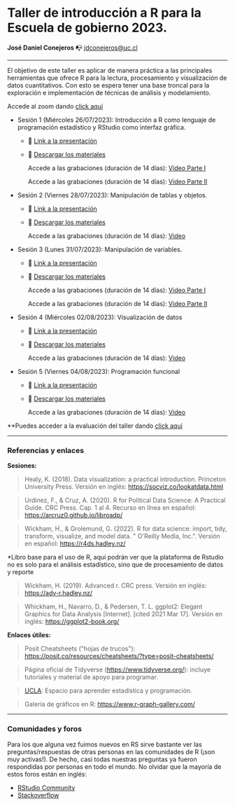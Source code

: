 # Taller de introducción a R para la Escuela de gobierno 2023. 

**José Daniel Conejeros** :mailbox_with_no_mail: jdconejeros@uc.cl

---

El objetivo de este taller es aplicar de manera práctica a las principales herramientas que ofrece R para la lectura, procesamiento y visualización de datos cuantitativos. Con esto se espera tener una base troncal para la exploración e implementación de técnicas de análisis y modelamiento. 

Accede al zoom dando [click aquí](https://zoom.us/j/3714260937)

- Sesión 1 (Miércoles 26/07/2023): Introducción a R como lenguaje de programación estadístico y RStudio como interfaz gráfica.

  + :pushpin: [Link a la presentación](https://github.com/JDConejeros/WC_EGOB2023/blob/main/Sesion1/TAD_sesion1.pdf)
  + :file_folder: [Descargar los materiales](https://github.com/JDConejeros/WC_EGOB2023/archive/refs/heads/main.zip)

    Accede a las grabaciones (duración de 14 días): [Video Parte I](https://zoom.us/rec/play/FHcXG2t8pCKpvqIKsJwfI9OqzDmUKBxvabm33p9C5-uMNEZkkfSoWTiV9yDzbee4m9fx3vpTz17RZWZ3.KcgKCdjoqjSFXyU1?canPlayFromShare=true&from=share_recording_detail&continueMode=true&componentName=rec-play&originRequestUrl=https%3A%2F%2Fzoom.us%2Frec%2Fshare%2FE8rjbQYHWeoK4UEPUs81mA3K5Jw_aI8O576cmlRfH6EyS64TKZE-s4hQz_6Pfulz.wFSlk_41Jc9JEK_J)

    Accede a las grabaciones (duración de 14 días): [Video Parte II](https://zoom.us/rec/play/h9qdticYqXnMHuwps36ZKRGRPjJ7gI4fLoY8fYxElc6RGUvolL-n4gnym-r6pGY-aUNg3Z2Fb2D5mSBc.STAjYlPI8IXzyKNp?canPlayFromShare=true&from=share_recording_detail&continueMode=true&componentName=rec-play&originRequestUrl=https%3A%2F%2Fzoom.us%2Frec%2Fshare%2FMkt1n948kq_zy39sW2jnhrdcbQg72JmOZ4pv5LmxxGQBfVU3cmUWHtf2ASH4ZE47.rIKAl2BtweVDAY-R)

- Sesión 2 (Viernes 28/07/2023): Manipulación de tablas y objetos.

  + :pushpin: [Link a la presentación](https://github.com/JDConejeros/WC_EGOB2023/blob/main/Sesion2/TAD_sesion2.pdf)
  + :file_folder: [Descargar los materiales](https://github.com/JDConejeros/WC_EGOB2023/archive/refs/heads/main.zip)

    Accede a las grabaciones (duración de 14 días): [Video](https://zoom.us/rec/play/sp9ENewAgq4sEqZrX_hPO2IkAuhfMOhbXbJDoB3itrNN-1REcpH3UnF6uGAfAD4mOpSMn2vQvJeKIXng.URCqNaNw8aem3LVp?canPlayFromShare=true&from=share_recording_detail&continueMode=true&componentName=rec-play&originRequestUrl=https%3A%2F%2Fzoom.us%2Frec%2Fshare%2FGhKckdwHPebzl6D-oVzoApho4YcNdFG2rvaXBwHUIHrshC4EhMm6o1JbdNxtn1Y.vCAcG7MZih2F9Y9y)

- Sesión 3 (Lunes 31/07/2023): Manipulación de variables.

  + :pushpin: [Link a la presentación](https://github.com/JDConejeros/WC_EGOB2023/blob/main/Sesion3/TAD_sesion3.pdf)
  + :file_folder: [Descargar los materiales](https://github.com/JDConejeros/WC_EGOB2023/archive/refs/heads/main.zip)
  
    Accede a las grabaciones (duración de 14 días): [Video Parte I](https://zoom.us/rec/share/xzVBLcypJY7NqHv8Cc65NHj4p55mDs8Gqe63Hvm5hqdvJfrnskg-wtkcQvBO0teu.ZMK4zBenM3vX1PaW)

    Accede a las grabaciones (duración de 14 días): [Video Parte II]()


- Sesión 4 (Miércoles 02/08/2023): Visualización de datos 

  + :pushpin: [Link a la presentación](https://github.com/JDConejeros/WC_EGOB2023/blob/main/Sesion4/TAD_sesion4.pdf)
  + :file_folder: [Descargar los materiales](https://github.com/JDConejeros/WC_EGOB2023/archive/refs/heads/main.zip)

    Accede a las grabaciones (duración de 14 días): [Video]()

- Sesión 5 (Viernes 04/08/2023): Programación funcional

  + :pushpin: [Link a la presentación](https://github.com/JDConejeros/WC_EGOB2023/blob/main/Sesion5/TAD_sesion5.pdf)
  + :file_folder: [Descargar los materiales](https://github.com/JDConejeros/WC_EGOB2023/archive/refs/heads/main.zip)

    Accede a las grabaciones (duración de 14 días): [Video]()

**Puedes acceder a la evaluación del taller dando [click aquí](https://github.com/JDConejeros/WC_EGOB2023/tree/main/Evaluacion)

---

### Referencias y enlaces 

**Sesiones:** 

> Healy, K. (2018). Data visualization: a practical introduction. Princeton University Press. Versión en inglés: https://socviz.co/lookatdata.html

> Urdinez, F., & Cruz, A. (2020). R for Political Data Science: A Practical Guide. CRC Press. Cap. 1 al 4. Recurso en línea en español:  <https://arcruz0.github.io/libroadp/>

> Wickham, H., & Grolemund, G. (2022). R for data science: import, tidy, transform, visualize, and model data. " O'Reilly Media, Inc.". Versión en español: https://r4ds.hadley.nz/

*Libro base para el uso de R, aquí podrán ver que la plataforma de Rstudio no es solo para el análisis estadístico, sino que de procesamiento de datos y reporte

> Wickham, H. (2019). Advanced r. CRC press. Versión en inglés: https://adv-r.hadley.nz/

> Whickham, H., Navarro, D., & Pedersen, T. L. ggplot2: Elegant Graphics for Data Analysis [Internet]. [cited 2021 Mar 17]. Versión en inglés: https://ggplot2-book.org/


**Enlaces útiles:**

> Posit Cheatsheets ("hojas de trucos"): <https://posit.co/resources/cheatsheets/?type=posit-cheatsheets/>

> Página oficial de Tidyverse (<https://www.tidyverse.org/>): incluye tutoriales y material de apoyo para programar.

> [UCLA](https://stats.oarc.ucla.edu/r/): Espacio para aprender estadística y programación.

> Galería de gráficos en R: https://www.r-graph-gallery.com/

---

### Comunidades y foros

Para los que alguna vez fuimos nuevos en RS sirve bastante ver las preguntas/respuestas de otras personas en las comunidades de R (¡son muy activas!). De hecho, casi todas nuestras preguntas ya fueron respondidas por personas en todo el mundo. No olvidar que la mayoría de estos foros están en inglés:

+ [RStudio Community](https://community.rstudio.com/)
+ [Stackoverflow](https://stackoverflow.com/questions/tagged/r)

